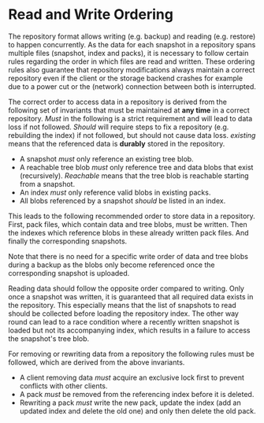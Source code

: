 # Read and Write Ordering

The repository format allows writing (e.g. backup) and reading (e.g. restore) to
happen concurrently. As the data for each snapshot in a repository spans
multiple files (snapshot, index and packs), it is necessary to follow certain
rules regarding the order in which files are read and written. These ordering
rules also guarantee that repository modifications always maintain a correct
repository even if the client or the storage backend crashes for example due to
a power cut or the (network) connection between both is interrupted.

The correct order to access data in a repository is derived from the following
set of invariants that must be maintained at **any time** in a correct
repository. *Must* in the following is a strict requirement and will lead to
data loss if not followed. *Should* will require steps to fix a repository (e.g.
rebuilding the index) if not followed, but should not cause data loss.
*existing* means that the referenced data is **durably** stored in the
repository.

- A snapshot *must* only reference an existing tree blob.
- A reachable tree blob *must* only reference tree and data blobs that exist
  (recursively). *Reachable* means that the tree blob is reachable starting from
  a snapshot.
- An index *must* only reference valid blobs in existing packs.
- All blobs referenced by a snapshot *should* be listed in an index.

This leads to the following recommended order to store data in a repository.
First, pack files, which contain data and tree blobs, must be written. Then the
indexes which reference blobs in these already written pack files. And finally
the corresponding snapshots.

Note that there is no need for a specific write order of data and tree blobs
during a backup as the blobs only become referenced once the corresponding
snapshot is uploaded.

Reading data should follow the opposite order compared to writing. Only once a
snapshot was written, it is guaranteed that all required data exists in the
repository. This especially means that the list of snapshots to read should be
collected before loading the repository index. The other way round can lead to a
race condition where a recently written snapshot is loaded but not its
accompanying index, which results in a failure to access the snapshot's tree
blob.

For removing or rewriting data from a repository the following rules must be
followed, which are derived from the above invariants.

- A client removing data *must* acquire an exclusive lock first to prevent
  conflicts with other clients.
- A pack *must* be removed from the referencing index before it is deleted.
- Rewriting a pack *must* write the new pack, update the index (add an updated
  index and delete the old one) and only then delete the old pack.
